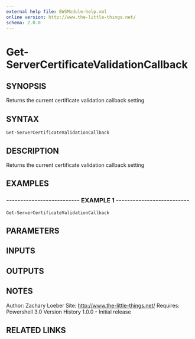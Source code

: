 ```yaml
---
external help file: EWSModule-help.xml
online version: http://www.the-little-things.net/
schema: 2.0.0
---
```


# Get-ServerCertificateValidationCallback

## SYNOPSIS
Returns the current certificate validation callback setting

## SYNTAX

```
Get-ServerCertificateValidationCallback
```

## DESCRIPTION
Returns the current certificate validation callback setting

## EXAMPLES

### -------------------------- EXAMPLE 1 --------------------------
```
Get-ServerCertificateValidationCallback
```

## PARAMETERS

## INPUTS

## OUTPUTS

## NOTES
Author: Zachary Loeber
Site: http://www.the-little-things.net/
Requires: Powershell 3.0
Version History
1.0.0 - Initial release

## RELATED LINKS

